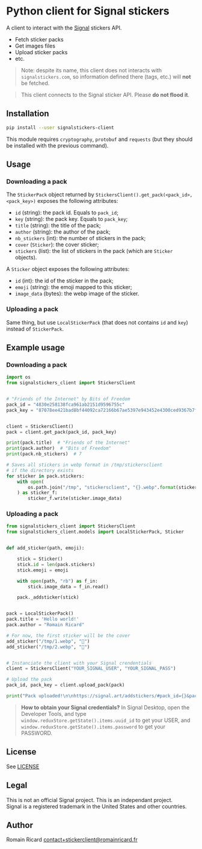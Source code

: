 # Python client for Signal stickers

A client to interact with the [Signal](https://signal.org/) stickers API.

+ Fetch sticker packs
+ Get images files
+ Upload sticker packs
+ etc.


> Note: despite its name, this client does not interacts with
> `signalstickers.com`, so information defined there (tags, etc.) will **not**
> be fetched.

> This client connects to the Signal sticker API. Please **do not flood it**.

## Installation

```bash
pip install --user signalstickers-client
```

This module requires `cryptography`, `protobuf` and `requests` (but they should
be installed with the previous command).
 
## Usage

### Downloading a pack
The `StickerPack` object returned by `StickersClient().get_pack(<pack_id>,
<pack_key>)` exposes the following attributes:

+ `id` (string): the pack id. Equals to `pack_id`;
+ `key` (string): the pack key. Equals to `pack_key`;
+ `title` (string): the title of the pack;
+ `author` (string): the author of the pack;
+ `nb_stickers` (int): the number of stickers in the pack;
+ `cover` (`Sticker`): the cover sticker;
+ `stickers` (list): the list of stickers in the pack (which are `Sticker`
  objects).


A `Sticker` object exposes the following attributes:

+ `id` (int): the id of the sticker in the pack;
+ `emoji` (string): the emoji mapped to this sticker;
+ `image_data` (bytes): the webp image of the sticker.


### Uploading a pack

Same thing, but use `LocalStickerPack` (that does not contains `id` and `key`)
instead of `StickerPack`.

## Example usage

### Downloading a pack

```python
import os
from signalstickers_client import StickersClient


# "Friends of the Internet" by Bits of Freedom
pack_id = "4830e258138fca961ab2151d9596755c"
pack_key = "87078ee421bad8bf44092ca72166b67ae5397e943452e4300ced9367b7f6a1a1"


client = StickersClient()
pack = client.get_pack(pack_id, pack_key)

print(pack.title)  # "Friends of the Internet"
print(pack.author)  # "Bits of Freedom"
print(pack.nb_stickers)  # 7

# Saves all stickers in webp format in /tmp/stickersclient
# if the directory exists
for sticker in pack.stickers:
    with open(
        os.path.join("/tmp", "stickersclient", "{}.webp".format(sticker.id)), "wb"
    ) as sticker_f:
        sticker_f.write(sticker.image_data)

```

### Uploading a pack

```python
from signalstickers_client import StickersClient
from signalstickers_client.models import LocalStickerPack, Sticker


def add_sticker(path, emoji):

    stick = Sticker()
    stick.id = len(pack.stickers)
    stick.emoji = emoji

    with open(path, "rb") as f_in:
        stick.image_data = f_in.read()

    pack._addsticker(stick)


pack = LocalStickerPack()
pack.title = 'Hello world!'
pack.author = "Romain Ricard"

# For now, the first sticker will be the cover
add_sticker("/tmp/1.webp", "🤪")
add_sticker("/tmp/2.webp", "🐻")


# Instanciate the client with your Signal crendentials
client = StickersClient("YOUR_SIGNAL_USER", "YOUR_SIGNAL_PASS")

# Upload the pack
pack_id, pack_key = client.upload_pack(pack)

print("Pack uploaded!\n\nhttps://signal.art/addstickers/#pack_id={}&pack_key={}".format(pack_id, pack_key))
```

> **How to obtain your Signal credentials?**
> In Signal Desktop, open the Developer
> Tools, and type `window.reduxStore.getState().items.uuid_id` to get your USER,
> and `window.reduxStore.getState().items.password` to get your PASSWORD.



## License

See [LICENSE](https://github.com/romainricard/signalstickers-client/blob/master/LICENSE)


## Legal

This is not an official Signal project. This is an independant project.  
Signal is a registered trademark in the United States and other countries.


## Author

Romain Ricard <contact+stickerclient@romainricard.fr>
